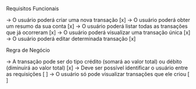 Requisitos Funcionais

-> O usuário poderá criar uma nova transação [x]
-> O usuário poderá obter um resumo da sua conta [x]
-> O usuário poderá listar todas as transações que já ocorreram [x]
-> O usuário poderá visualizar uma transação única [x]
-> O usuário poderá editar determinada transação [x]

Regra de Negócio

-> A transação pode ser do tipo crédito (somará ao valor total) ou débito (diminuirá ao valor total) [x]
-> Deve ser possível identificar o usuário entre as requisições [ ]
-> O usuário só pode visualizar transações que ele criou [ ]

